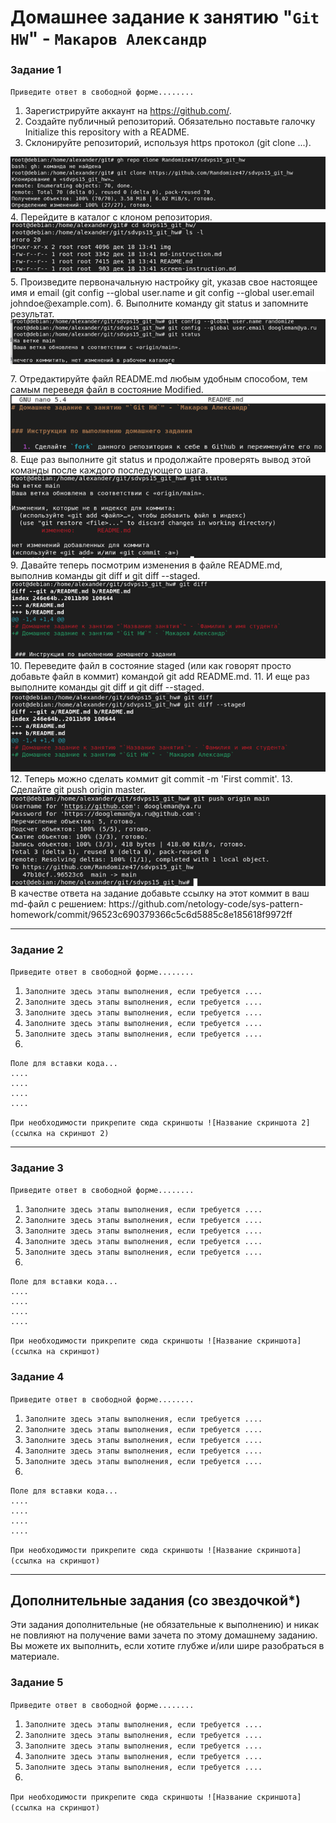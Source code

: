 # Домашнее задание к занятию "`Git HW`" - `Макаров Александр`

### Задание 1

`Приведите ответ в свободной форме........`

1.	Зарегистрируйте аккаунт на https://github.com/.
2.	Создайте публичный репозиторий. Обязательно поставьте галочку Initialize this repository with a README.
3.	Склонируйте репозиторий, используя https протокол (git clone ...).
<img src = "img/1.png">
 4.	Перейдите в каталог с клоном репозитория.
<img src = "img/4.png">
5.	Произведите первоначальную настройку git, указав свое настоящее имя и email (git config --global user.name и git config --global user.email johndoe@example.com).
6.	Выполните команду git status и запомните результат.
 <img src = "img/6.png">
7.	Отредактируйте файл README.md любым удобным способом, тем самым переведя файл в состояние Modified.
 <img src = "img/7.png">
8.	Еще раз выполните git status и продолжайте проверять вывод этой команды после каждого последующего шага.
 <img src = "img/8.png">
9.	Давайте теперь посмотрим изменения в файле README.md, выполнив команды git diff и git diff --staged.
 <img src = "img/9.png">
10.	Переведите файл в состояние staged (или как говорят просто добавьте файл в коммит) командой git add README.md.
11.	И еще раз выполните команды git diff и git diff --staged.
 <img src = "img/11.png">
12.	Теперь можно сделать коммит git commit -m 'First commit'.
13.	Сделайте git push origin master.
<img src = "img/13.png">
В качестве ответа на задание добавьте ссылку на этот коммит в ваш md-файл с решением: 
https://github.com/netology-code/sys-pattern-homework/commit/96523c690379366c5c6d5885c8e185618f9972ff

---

### Задание 2

`Приведите ответ в свободной форме........`

1. `Заполните здесь этапы выполнения, если требуется ....`
2. `Заполните здесь этапы выполнения, если требуется ....`
3. `Заполните здесь этапы выполнения, если требуется ....`
4. `Заполните здесь этапы выполнения, если требуется ....`
5. `Заполните здесь этапы выполнения, если требуется ....`
6. 

```
Поле для вставки кода...
....
....
....
....
```

`При необходимости прикрепитe сюда скриншоты
![Название скриншота 2](ссылка на скриншот 2)`


---

### Задание 3

`Приведите ответ в свободной форме........`

1. `Заполните здесь этапы выполнения, если требуется ....`
2. `Заполните здесь этапы выполнения, если требуется ....`
3. `Заполните здесь этапы выполнения, если требуется ....`
4. `Заполните здесь этапы выполнения, если требуется ....`
5. `Заполните здесь этапы выполнения, если требуется ....`
6. 

```
Поле для вставки кода...
....
....
....
....
```

`При необходимости прикрепитe сюда скриншоты
![Название скриншота](ссылка на скриншот)`

### Задание 4

`Приведите ответ в свободной форме........`

1. `Заполните здесь этапы выполнения, если требуется ....`
2. `Заполните здесь этапы выполнения, если требуется ....`
3. `Заполните здесь этапы выполнения, если требуется ....`
4. `Заполните здесь этапы выполнения, если требуется ....`
5. `Заполните здесь этапы выполнения, если требуется ....`
6. 

```
Поле для вставки кода...
....
....
....
....
```

`При необходимости прикрепитe сюда скриншоты
![Название скриншота](ссылка на скриншот)`

---
## Дополнительные задания (со звездочкой*)

Эти задания дополнительные (не обязательные к выполнению) и никак не повлияют на получение вами зачета по этому домашнему заданию. Вы можете их выполнить, если хотите глубже и/или шире разобраться в материале.

### Задание 5

`Приведите ответ в свободной форме........`

1. `Заполните здесь этапы выполнения, если требуется ....`
2. `Заполните здесь этапы выполнения, если требуется ....`
3. `Заполните здесь этапы выполнения, если требуется ....`
4. `Заполните здесь этапы выполнения, если требуется ....`
5. `Заполните здесь этапы выполнения, если требуется ....`
6. 

`При необходимости прикрепитe сюда скриншоты
![Название скриншота](ссылка на скриншот)`
